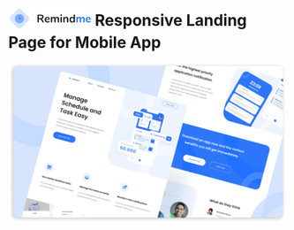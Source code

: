 # <sub><img src="./images/logo.svg" height="40"/></sub>  Responsive Landing Page for Mobile App
<img src="./images/remindme-thumbnail.png"/>